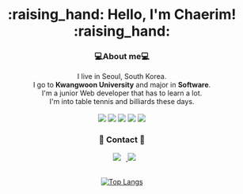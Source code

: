 <div align=center>
<h1> :raising_hand: Hello, I'm Chaerim! :raising_hand: </h1>


<h3> 💻About me💻 </h3>
I live in Seoul, South Korea. <br>
I go to <strong>Kwangwoon University</strong> and major in <strong>Software</strong>. <br>
I'm a junior Web developer that has to learn a lot. <br>
I'm into table tennis and billiards these days. <br>
<br>

<img src="https://img.shields.io/badge/notion-000000?style=flat&logo=notion&logoColor=white&logoWidth=20">
<img src="https://img.shields.io/badge/github-181717?style=flat&logo=github&logoColor=white&logoWidth=20">
<img src="https://img.shields.io/badge/Python-3776AB?style=flat&logo=Python&logoColor=white&logoWidth=20">
<img src="https://img.shields.io/badge/javascript-F7DF1E?style=flat&logo=javascript&logoColor=black&logoWidth=20">
<img src="https://img.shields.io/badge/React-61DAFB?style=flat&logo=React&logoWidth=20&logoColor=black"/><br>


### :love_letter: Contact :love_letter:
<a href="https://www.instagram.com/perarduaadastra__/">
<img src="https://img.shields.io/badge/perarduaadastra__-E4405F?style=flat-square&logo=Instagram&logoColor=FFFFFF&link=https://www.instagram.com/perarduaadastra__/"
style="height : auto; margin-left : 10px; margin-right : 10px;"/>
</a>
<a href="mailto:dasapcr@gmail.com">
 <img src="https://img.shields.io/badge/dasapcr@gmail.com-d14836?style=flat-square&logo=Gmail&logoColor=white&link=dasapcr@gmail.com"/></a><br><br>

 
[![Top Langs](https://github-readme-stats.vercel.app/api/top-langs/?username=Chaerim0626&layout=compact&theme=swift)](https://github.com/anuraghazra/github-readme-stats)

</div>
